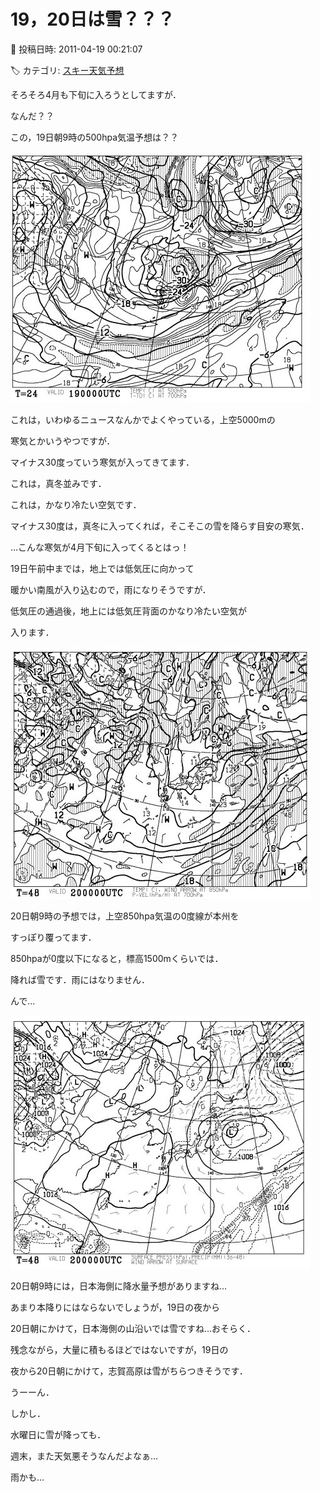 # 19，20日は雪？？？

📅 投稿日時: 2011-04-19 00:21:07

🏷️ カテゴリ: [スキー天気予想](c6554f5c3c106093b511a8daae23757e8.md)

そろそろ4月も下旬に入ろうとしてますが．





なんだ？？


この，19日朝9時の500hpa気温予想は？？




![30fbbb3b1206ae5b80982f528f745115.jpg](images/30fbbb3b1206ae5b80982f528f745115.jpg)







これは，いわゆるニュースなんかでよくやっている，上空5000mの


寒気とかいうやつですが．





マイナス30度っていう寒気が入ってきてます．


これは，真冬並みです．


これは，かなり冷たい空気です．


マイナス30度は，真冬に入ってくれば，そこそこの雪を降らす目安の寒気．


…こんな寒気が4月下旬に入ってくるとはっ！





19日午前中までは，地上では低気圧に向かって


暖かい南風が入り込むので，雨になりそうですが．





低気圧の通過後，地上には低気圧背面のかなり冷たい空気が


入ります．







![4ffe8d8d46eeeaefac67d5c82a62ebdc.jpg](images/4ffe8d8d46eeeaefac67d5c82a62ebdc.jpg)




20日朝9時の予想では，上空850hpa気温の0度線が本州を


すっぽり覆ってます．


850hpaが0度以下になると，標高1500mくらいでは．


降れば雪です．雨にはなりません．





んで…




![065713c016c09d5eeec895db8b3f419d.jpg](images/065713c016c09d5eeec895db8b3f419d.jpg)




20日朝9時には，日本海側に降水量予想がありますね…


あまり本降りにはならないでしょうが，19日の夜から


20日朝にかけて，日本海側の山沿いでは雪ですね…おそらく．





残念ながら，大量に積もるほどではないですが，19日の


夜から20日朝にかけて，志賀高原は雪がちらつきそうです．





うーーん．


しかし．


水曜日に雪が降っても．





週末，また天気悪そうなんだよなぁ…


雨かも…
